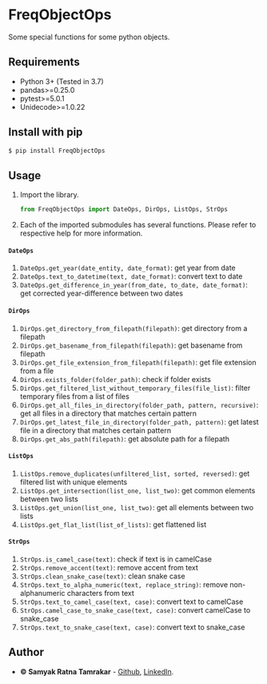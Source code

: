 # FreqObjectOps
Some special functions for some python objects.

## Requirements

* Python 3+ (Tested in 3.7)
* pandas>=0.25.0
* pytest>=5.0.1
* Unidecode>=1.0.22


## Install with pip
```bash
$ pip install FreqObjectOps
```

## Usage
1. Import the library.
    ```python
    from FreqObjectOps import DateOps, DirOps, ListOps, StrOps
    ```
1. Each of the imported submodules has several functions. Please refer to respective help for more information.

#### ```DateOps```
1. ```DateOps.get_year(date_entity, date_format)```: get year from date
1. ```DateOps.text_to_datetime(text, date_format)```: convert text to date
1. ```DateOps.get_difference_in_year(from_date, to_date, date_format)```: get corrected year-difference between two dates
    
#### ```DirOps```
1. ```DirOps.get_directory_from_filepath(filepath)```: get directory from a filepath
1. ```DirOps.get_basename_from_filepath(filepath)```: get basename from filepath
1. ```DirOps.get_file_extension_from_filepath(filepath)```: get file extension from a file
1. ```DirOps.exists_folder(folder_path)```: check if folder exists
1. ```DirOps.get_filtered_list_without_temporary_files(file_list)```: filter temporary files from a list of files
1. ```DirOps.get_all_files_in_directory(folder_path, pattern, recursive)```: get all files in a directory that matches certain pattern
1. ```DirOps.get_latest_file_in_directory(folder_path, pattern)```: get latest file in a directory that matches certain pattern
1. ```DirOps.get_abs_path(filepath)```: get absolute path for a filepath

#### ```ListOps```
1. ```ListOps.remove_duplicates(unfiltered_list, sorted, reversed)```: get filtered list with unique elements
1. ```ListOps.get_intersection(list_one, list_two)```: get common elements between two lists
1. ```ListOps.get_union(list_one, list_two)```: get all elements between two lists
1. ```ListOps.get_flat_list(list_of_lists)```: get flattened list

#### ```StrOps```
1. ```StrOps.is_camel_case(text)```: check if text is in camelCase
1. ```StrOps.remove_accent(text)```: remove accent from text
1. ```StrOps.clean_snake_case(text)```: clean snake case
1. ```StrOps.text_to_alpha_numeric(text, replace_string)```: remove non-alphanumeric characters from text
1. ```StrOps.text_to_camel_case(text, case)```: convert text to camelCase
1. ```StrOps.camel_case_to_snake_case(text, case)```: convert camelCase to snake_case
1. ```StrOps.text_to_snake_case(text, case)```: convert text to snake_case


## Author

* **&copy; Samyak Ratna Tamrakar** - [Github](https://github.com/srtamrakar), [LinkedIn](https://www.linkedin.com/in/srtamrakar/).